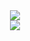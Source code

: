 <a href="https://github.com/anuraghazra/github-readme-stats">
  <div align="center"> <img src="https://github-readme-stats.vercel.app/api?username=mytangyh&show_icons=true&theme=tokyonight" /> </div>
</a>
<a href="https://github.com/anuraghazra/convoychat">
<div align="center"> <img src="https://github-readme-stats.vercel.app/api/top-langs/?username=mytangyh" /> </div>
</a>
